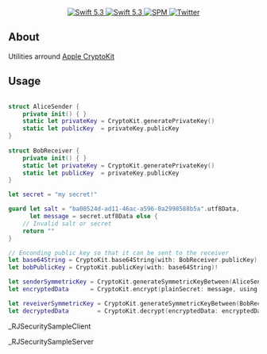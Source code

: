 <p align="center">
   <a href="https://developer.apple.com/swift/">
      <img src="https://img.shields.io/badge/Swift-5.3-orange.svg?style=flat" alt="Swift 5.3">
   </a>
    <a href="https://developer.apple.com/swift/">
      <img src="https://img.shields.io/badge/Xcode-12.0.1-blue.svg" alt="Swift 5.3">
   </a>
   <a href="https://github.com/apple/swift-package-manager">
      <img src="https://img.shields.io/badge/Swift%20Package%20Manager-compatible-brightgreen.svg" alt="SPM">
   </a>
   <a href="https://twitter.com/ricardo_psantos/">
      <img src="https://img.shields.io/badge/Twitter-@ricardo_psantos-blue.svg?style=flat" alt="Twitter">
   </a>
</p>

## About

Utilities arround [Apple CryptoKit](https://developer.apple.com/documentation/cryptokit)

## Usage

```swift

struct AliceSender {
    private init() { }
    static let privateKey = CryptoKit.generatePrivateKey()
    static let publicKey  = privateKey.publicKey
}
 
struct BobReceiver {
    private init() { }
    static let privateKey = CryptoKit.generatePrivateKey()
    static let publicKey  = privateKey.publicKey
}

let secret = "my secret!"

guard let salt = "ba00524d-ad11-46ac-a596-0a2998588b5a".utf8Data,
      let message = secret.utf8Data else {
    // Invalid salt or secret
    return ""
}

// Enconding public key so that it can be sent to the receiver
let base64String = CryptoKit.base64String(with: BobReceiver.publicKey)
let bobPublicKey = CryptoKit.publicKey(with: base64String)!

let senderSymmetricKey = CryptoKit.generateSymmetricKeyBetween(AliceSender.privateKey, and: bobPublicKey, salt: salt)!
let encryptedData      = CryptoKit.encrypt(plainSecret: message, using: senderSymmetricKey)!

let reveiverSymmetricKey = CryptoKit.generateSymmetricKeyBetween(BobReceiver.privateKey, and: AliceSender.publicKey, salt: salt)!
let decryptedData        = CryptoKit.decrypt(encryptedData: encryptedData, using: reveiverSymmetricKey)

```



_RJSecuritySampleClient

_RJSecuritySampleServer
